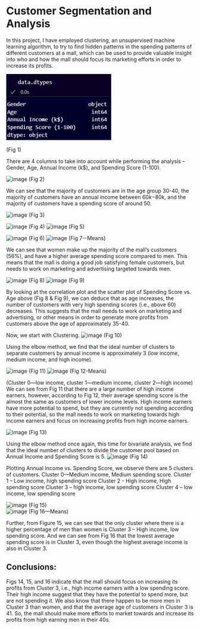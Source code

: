 # Customer Segmentation and Analysis
In this project, I have employed clustering, an unsupervised machine learning algorithm, to try to find hidden patterns in the spending patterns of different customers at a mall, which can be used to provide valuable insight into who and how the mall should focus its marketing efforts in order to increase its profits. 

![alt text](https://github.com/gayatriamulya/customer_segmentation/blob/main/image.png?raw=true)

 (Fig 1)

There are 4 columns to take into account while performing the analysis – Gender, Age, Annual Income (k$), and Spending Score (1-100).


![image](https://github.com/gayatriamulya/customer_segmentation/assets/138921379/348db746-9de4-4bda-9403-a2ac97b23f15)
 (Fig 2)

We can see that the majority of customers are in the age group 30-40, the majority of customers have an annual income between $60k-$80k, and the majority of customers have a spending score of around 50. 





 ![image](https://github.com/gayatriamulya/customer_segmentation/assets/138921379/660b8d7b-26c7-453b-b888-7daaf7ae7d06)
(Fig 3)

 ![image](https://github.com/gayatriamulya/customer_segmentation/assets/138921379/b409a283-4190-4684-b4df-3703f547df36)
(Fig 4)
 ![image](https://github.com/gayatriamulya/customer_segmentation/assets/138921379/6d528305-dd98-431d-a891-493a7a71d1fd)
(Fig 5)

 ![image](https://github.com/gayatriamulya/customer_segmentation/assets/138921379/2d26149f-1489-4bd5-ad16-086144762a49)
 (Fig 6)   ![image](https://github.com/gayatriamulya/customer_segmentation/assets/138921379/97f30a78-b4aa-4683-baa5-363e6c1e8628)
(Fig 7--Means)                   
             
We can see that women make up the majority of the mall’s customers (56%), and have a higher average spending score compared to men. This means that the mall is doing a good job satisfying female customers, but needs to work on marketing and advertising targeted towards men.

 ![image](https://github.com/gayatriamulya/customer_segmentation/assets/138921379/d0a3b3ed-90fa-450b-913c-35c88b62676e)
(Fig 8)	 ![image](https://github.com/gayatriamulya/customer_segmentation/assets/138921379/f15af9d4-f637-4618-a179-a1e9292bd93c)
(Fig 9)

By looking at the correlation plot and the scatter plot of Spending Score vs. Age above (Fig 8 & Fig 9), we can deduce that as age increases, the number of customers with very high spending scores (i.e., above 60) decreases. This suggests that the mall needs to work on marketing and advertising, or other means in order to generate more profits from customers above the age of approximately 35-40. 


Now, we start with Clustering. 
![image](https://github.com/gayatriamulya/customer_segmentation/assets/138921379/d697a7e1-669b-43da-be27-613f6737472d)
 (Fig 10)
 
Using the elbow method, we find that the ideal number of clusters to separate customers by annual income is approximately 3 (low income, medium income, and high income).

![image](https://github.com/gayatriamulya/customer_segmentation/assets/138921379/23b211b5-1f81-4b3e-bd00-b19de8e3f76c)
 (Fig 11)	 ![image](https://github.com/gayatriamulya/customer_segmentation/assets/138921379/8143e6c1-958d-4dc3-bc4e-4cb5ae8da481)
(Fig 12-Means)

(Cluster 0—low income, cluster 1—medium income, cluster 2—high income)
We can see from Fig 11 that there are a large number of high income earners, however, according to Fig 12, their average spending score is the almost the same as customers of lower income levels. High income earners have more potential to spend, but they are currently not spending according to their potential, so the mall needs to work on marketing towards high income earners and focus on increasing profits from high income earners.

![image](https://github.com/gayatriamulya/customer_segmentation/assets/138921379/767101da-f4b7-47bb-89e9-65cfb83d4be4)
 (Fig 13)

Using the elbow method once again, this time for bivariate analysis, we find that the ideal number of clusters to divide the customer pool based on Annual Income and Spending Score is 5.
 ![image](https://github.com/gayatriamulya/customer_segmentation/assets/138921379/f5821bfa-c4e5-4914-aad7-1c004089f71f)
(Fig 14)

Plotting Annual Income vs. Spending Score, we observe there are 5 clusters of customers. Cluster 0—Medium income, Medium spending score.
Cluster 1 – Low income, high spending score
Cluster 2 - High income, High spending score
Cluster 3 – high income, low spending score
Cluster 4 – low income, low spending score

![image](https://github.com/gayatriamulya/customer_segmentation/assets/138921379/a057e7a0-f051-44d1-857c-4ae7ed16127e)
 (Fig 15)	
 ![image](https://github.com/gayatriamulya/customer_segmentation/assets/138921379/d5cacc33-411d-4e77-99f5-a26b0d79416a)
(Fig 16—Means)

Further, from Figure 15, we can see that the only cluster where there is a higher percentage of men than women is Cluster 3 – High income, low spending score. And we can see from Fig 16 that the lowest average spending score is in Cluster 3, even though the highest average income is also in Cluster 3.



## **Conclusions:**

Figs 14, 15, and 16 indicate that the mall should focus on increasing its profits from Cluster 3, i.e., high income earners with a low spending score. Their high income suggest that they have the potential to spend more, but are not spending it. We also know that there happen to be more men in Cluster 3 than women, and that the average age of customers in Cluster 3 is 41. So, the mall should make more efforts to market towards and increase its profits from high earning men in their 40s. 



